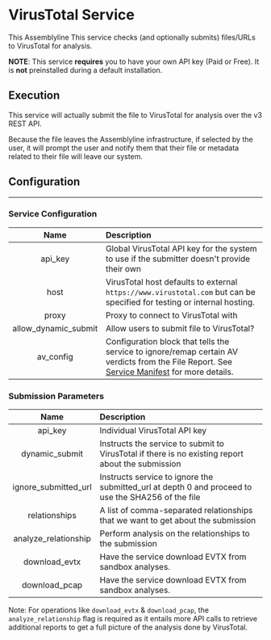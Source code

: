 # VirusTotal Service

This Assemblyline This service checks (and optionally submits) files/URLs to VirusTotal for analysis.

**NOTE**: This service **requires** you to have your own API key (Paid or Free). It is **not** preinstalled during a default installation.

## Execution

This service will actually submit the file to VirusTotal for analysis over the v3 REST API.

Because the file leaves the Assemblyline infrastructure, if selected by the user, it will prompt the user and notify them that their file or metadata related to their file will leave our system.

## Configuration

---

### Service Configuration

|         Name         | Description                                                                                                                                                           |
| :------------------: | :-------------------------------------------------------------------------------------------------------------------------------------------------------------------- |
|       api_key        | Global VirusTotal API key for the system to use if the submitter doesn't provide their own                                                                            |
|         host         | VirusTotal host defaults to external `https://www.virustotal.com` but can be specified for testing or internal hosting.                                               |
|        proxy         | Proxy to connect to VirusTotal with                                                                                                                                   |
| allow_dynamic_submit | Allow users to submit file to VirusTotal?                                                                                                                             |
|      av_config       | Configuration block that tells the service to ignore/remap certain AV verdicts from the File Report. See [Service Manifest](./service_manifest.yml) for more details. |

### Submission Parameters

|         Name         | Description                                                                                        |
| :------------------: | :------------------------------------------------------------------------------------------------- |
|       api_key        | Individual VirusTotal API key                                                                      |
|    dynamic_submit    | Instructs the service to submit to VirusTotal if there is no existing report about the submission  |
| ignore_submitted_url | Instructs service to ignore the submitted_url at depth 0 and proceed to use the SHA256 of the file |
|    relationships     | A list of comma-separated relationships that we want to get about the submission                   |
| analyze_relationship | Perform analysis on the relationships to the submission                                            |
|    download_evtx     | Have the service download EVTX from sandbox analyses.                                              |
|    download_pcap     | Have the service download EVTX from sandbox analyses.                                              |

Note: For operations like `download_evtx` & `download_pcap`, the `analyze_relationship` flag is required as it entails more API calls to
retrieve additional reports to get a full picture of the analysis done by VirusTotal.

